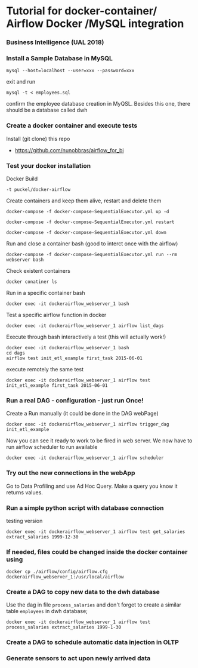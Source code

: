 # Tutorial for docker-container/ Airflow Docker /MySQL integration
### Business Intelligence (UAL 2018)


### Install a Sample Database in MySQL 

```
mysql --host=localhost --user=xxx --password=xxx
```
exit and run

```
mysql -t < employees.sql
```

confirm the employee database creation in MyQSL.
Besides this one, there should be a database called dwh


### Create a docker container and execute tests

Install (git clone) this repo

- https://github.com/nunobbras/airflow_for_bi


### Test your docker installation 

Docker Build

```
-t puckel/docker-airflow
```

Create containers and keep them alive, restart and delete them

```
docker-compose -f docker-compose-SequentialExecutor.yml up -d

docker-compose -f docker-compose-SequentialExecutor.yml restart

docker-compose -f docker-compose-SequentialExecutor.yml down

```


Run and close a container bash (good to interct once with the airflow)

```
docker-compose -f docker-compose-SequentialExecutor.yml run --rm webserver bash
```

Check existent containers

```
docker conatiner ls
```

Run in a specific container bash

```
docker exec -it dockerairflow_webserver_1 bash
```

Test a specific airflow function in docker

```
docker exec -it dockerairflow_webserver_1 airflow list_dags
```


Execute through bash interactively a test (this will actually work!)

```
docker exec -it dockerairflow_webserver_1 bash
cd dags
airflow test init_etl_example first_task 2015-06-01

```

execute remotely the same test

```
docker exec -it dockerairflow_webserver_1 airflow test init_etl_example first_task 2015-06-01
```


### Run a real DAG - configuration - just run Once!

Create a Run manually (it could be done in the DAG webPage)

```
docker exec -it dockerairflow_webserver_1 airflow trigger_dag init_etl_example
```

Now you can see it ready to work to be fired in web server. We now have to run airflow scheduler to run available 

```
docker exec -it dockerairflow_webserver_1 airflow scheduler
```


### Try out the new connections in the webApp

Go to Data Profiling and use Ad Hoc Query. Make a query you know it returns values.

### Run a simple python script with database connection

testing version

```
docker exec -it dockerairflow_webserver_1 airflow test get_salaries extract_salaries 1999-12-30
```

### If needed, files could be changed inside the docker container using

```
docker cp ./airflow/config/airflow.cfg dockerairflow_webserver_1:/usr/local/airflow
```

### Create a DAG to copy new data to the dwh database

Use the dag in file `process_salaries` and don't forget to create a similar table `employees` in dwh database; 

```
docker exec -it dockerairflow_webserver_1 airflow test process_salaries extract_salaries 1999-1-30
```


### Create a DAG to schedule automatic data injection in OLTP 





### Generate sensors to act upon newly arrived data











